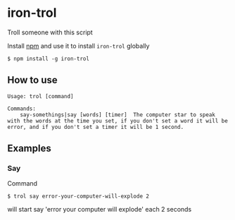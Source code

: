 # iron-trol

Troll someone with this script

Install [npm](http://blog.npmjs.org/post/85484771375/how-to-install-npm) and use it to install `iron-trol` globally

```
$ npm install -g iron-trol
```

## How to use

````
Usage: trol [command]

Commands:
    say-somethings|say [words] [timer]  The computer star to speak with the words at the time you set, if you don't set a word it will be error, and if you don't set a timer it will be 1 second. 
````

## Examples

### Say

Command

```
$ trol say error-your-computer-will-explode 2
```
will start say 'error your computer will explode' each 2 seconds